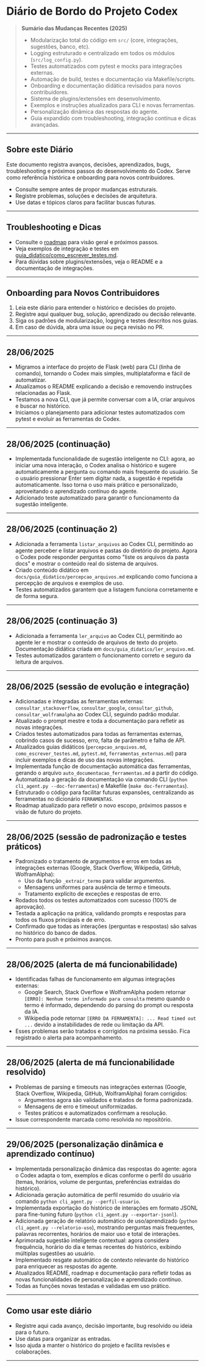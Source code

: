 # Diário de Bordo do Projeto Codex

> **Sumário das Mudanças Recentes (2025)**
> - Modularização total do código em `src/` (core, integrações, sugestões, banco, etc).
> - Logging estruturado e centralizado em todos os módulos (`src/log_config.py`).
> - Testes automatizados com pytest e mocks para integrações externas.
> - Automação de build, testes e documentação via Makefile/scripts.
> - Onboarding e documentação didática revisados para novos contribuidores.
> - Sistema de plugins/extensões em desenvolvimento.
> - Exemplos e instruções atualizados para CLI e novas ferramentas.
> - Personalização dinâmica das respostas do agente.
> - Guia expandido com troubleshooting, integração contínua e dicas avançadas.

---

## Sobre este Diário
Este documento registra avanços, decisões, aprendizados, bugs, troubleshooting e próximos passos do desenvolvimento do Codex. Serve como referência histórica e onboarding para novos contribuidores.

- Consulte sempre antes de propor mudanças estruturais.
- Registre problemas, soluções e decisões de arquitetura.
- Use datas e tópicos claros para facilitar buscas futuras.

---

## Troubleshooting e Dicas
- Consulte o [roadmap](roadmap.md) para visão geral e próximos passos.
- Veja exemplos de integração e testes em [guia_didatico/como_escrever_testes.md](guia_didatico/como_escrever_testes.md).
- Para dúvidas sobre plugins/extensões, veja o README e a documentação de integrações.

---

## Onboarding para Novos Contribuidores
1. Leia este diário para entender o histórico e decisões do projeto.
2. Registre aqui qualquer bug, solução, aprendizado ou decisão relevante.
3. Siga os padrões de modularização, logging e testes descritos nos guias.
4. Em caso de dúvida, abra uma issue ou peça revisão no PR.

---

## 28/06/2025
- Migramos a interface do projeto de Flask (web) para CLI (linha de comando), tornando o Codex mais simples, multiplataforma e fácil de automatizar.
- Atualizamos o README explicando a decisão e removendo instruções relacionadas ao Flask.
- Testamos a nova CLI, que já permite conversar com a IA, criar arquivos e buscar no histórico.
- Iniciamos o planejamento para adicionar testes automatizados com pytest e evoluir as ferramentas do Codex.

---

## 28/06/2025 (continuação)
- Implementada funcionalidade de sugestão inteligente no CLI: agora, ao iniciar uma nova interação, o Codex analisa o histórico e sugere automaticamente a pergunta ou comando mais frequente do usuário. Se o usuário pressionar Enter sem digitar nada, a sugestão é repetida automaticamente. Isso torna o uso mais prático e personalizado, aproveitando o aprendizado contínuo do agente.
- Adicionado teste automatizado para garantir o funcionamento da sugestão inteligente.

---

## 28/06/2025 (continuação 2)
- Adicionada a ferramenta `listar_arquivos` ao Codex CLI, permitindo ao agente perceber e listar arquivos e pastas do diretório do projeto. Agora o Codex pode responder perguntas como "liste os arquivos da pasta docs" e mostrar o conteúdo real do sistema de arquivos.
- Criado conteúdo didático em `docs/guia_didatico/percepcao_arquivos.md` explicando como funciona a percepção de arquivos e exemplos de uso.
- Testes automatizados garantem que a listagem funciona corretamente e de forma segura.

---

## 28/06/2025 (continuação 3)
- Adicionada a ferramenta `ler_arquivo` ao Codex CLI, permitindo ao agente ler e mostrar o conteúdo de arquivos de texto do projeto. Documentação didática criada em `docs/guia_didatico/ler_arquivo.md`.
- Testes automatizados garantem o funcionamento correto e seguro da leitura de arquivos.

---

## 28/06/2025 (sessão de evolução e integração)
- Adicionadas e integradas as ferramentas externas: `consultar_stackoverflow`, `consultar_google`, `consultar_github`, `consultar_wolframalpha` ao Codex CLI, seguindo padrão modular.
- Atualizado o prompt mestre e toda a documentação para refletir as novas integrações.
- Criados testes automatizados para todas as ferramentas externas, cobrindo casos de sucesso, erro, falta de parâmetro e falha de API.
- Atualizados guias didáticos (`percepcao_arquivos.md`, `como_escrever_testes.md`, `pytest.md`, `ferramentas_externas.md`) para incluir exemplos e dicas de uso das novas integrações.
- Implementada função de documentação automática das ferramentas, gerando o arquivo `auto_documentacao_ferramentas.md` a partir do código.
- Automatizada a geração da documentação via comando CLI (`python cli_agent.py --doc-ferramentas`) e Makefile (`make doc-ferramentas`).
- Estruturado o código para facilitar futuras expansões, centralizando as ferramentas no dicionário `FERRAMENTAS`.
- Roadmap atualizado para refletir o novo escopo, próximos passos e visão de futuro do projeto.

---

## 28/06/2025 (sessão de padronização e testes práticos)
- Padronizado o tratamento de argumentos e erros em todas as integrações externas (Google, Stack Overflow, Wikipedia, GitHub, WolframAlpha):
    - Uso da função `_extrair_termo` para validar argumentos.
    - Mensagens uniformes para ausência de termo e timeouts.
    - Tratamento explícito de exceções e respostas de erro.
- Rodados todos os testes automatizados com sucesso (100% de aprovação).
- Testada a aplicação na prática, validando prompts e respostas para todos os fluxos principais e de erro.
- Confirmado que todas as interações (perguntas e respostas) são salvas no histórico do banco de dados.
- Pronto para push e próximos avanços.

---

## 28/06/2025 (alerta de má funcionabilidade)
- Identificadas falhas de funcionamento em algumas integrações externas:
    - Google Search, Stack Overflow e WolframAlpha podem retornar `[ERRO]: Nenhum termo informado para consulta` mesmo quando o termo é informado, dependendo do parsing do prompt ou resposta da IA.
    - Wikipedia pode retornar `[ERRO DA FERRAMENTA]: ... Read timed out ...` devido a instabilidades de rede ou limitação da API.
- Esses problemas serão tratados e corrigidos na próxima sessão. Fica registrado o alerta para acompanhamento.

---

## 28/06/2025 (alerta de má funcionabilidade resolvido)
- Problemas de parsing e timeouts nas integrações externas (Google, Stack Overflow, Wikipedia, GitHub, WolframAlpha) foram corrigidos:
    - Argumentos agora são validados e tratados de forma padronizada.
    - Mensagens de erro e timeout uniformizadas.
    - Testes práticos e automatizados confirmam a resolução.
- Issue correspondente marcada como resolvida no repositório.

---

## 29/06/2025 (personalização dinâmica e aprendizado contínuo)
- Implementada personalização dinâmica das respostas do agente: agora o Codex adapta o tom, exemplos e dicas conforme o perfil do usuário (temas, horários, volume de perguntas, preferências extraídas do histórico).
- Adicionada geração automática de perfil resumido do usuário via comando `python cli_agent.py --perfil-usuario`.
- Implementada exportação do histórico de interações em formato JSONL para fine-tuning futuro (`python cli_agent.py --exportar-jsonl`).
- Adicionada geração de relatório automático de uso/aprendizado (`python cli_agent.py --relatorio-uso`), mostrando perguntas mais frequentes, palavras recorrentes, horários de maior uso e total de interações.
- Aprimorada sugestão inteligente contextual: agora considera frequência, horário do dia e temas recentes do histórico, exibindo múltiplas sugestões ao usuário.
- Implementado resgate automático de contexto relevante do histórico para enriquecer as respostas do agente.
- Atualizados README, roadmap e documentação para refletir todas as novas funcionalidades de personalização e aprendizado contínuo.
- Todas as funções novas testadas e validadas em uso prático.

---

## Como usar este diário
- Registre aqui cada avanço, decisão importante, bug resolvido ou ideia para o futuro.
- Use datas para organizar as entradas.
- Isso ajuda a manter o histórico do projeto e facilita revisões e colaborações.

---

